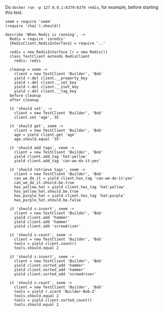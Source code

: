Do `docker run -p 127.0.0.1:6379:6379 redis`, for example, before starting this test.

    seem = require 'seem'
    (require 'chai').should()

    describe 'When Redis is running', ->
      Redis = require 'ioredis'
      {RedisClient,RedisInterface} = require '..'

      redis = new RedisInterface [r = new Redis()]
      class TestClient extends RedisClient
        redis: redis

      cleanup = seem ->
        client = new TestClient 'Builder', 'Bob'
        yield r.del client.__property_key
        yield r.del client.__set_key
        yield r.del client.__zset_key
        yield r.del client.__tag_key
      before cleanup
      after cleanup

      it 'should set', ->
        client = new TestClient 'Builder', 'Bob'
        client.set 'age', 35

      it 'should get', seem ->
        client = new TestClient 'Builder', 'Bob'
        age = yield client.get 'age'
        age.should.equal '35'

      it 'should add tags', seem ->
        client = new TestClient 'Builder', 'Bob'
        yield client.add_tag 'hat:yellow'
        yield client.add_tag 'can-we-do-it:yes'

      it 'should retrieve tags', seem ->
        client = new TestClient 'Builder', 'Bob'
        can_we_do_it = yield client.has_tag 'can-we-do-it:yes'
        can_we_do_it.should.be.true
        has_yellow_hat = yield client.has_tag 'hat:yellow'
        has_yellow_hat.should.be.true
        has_purple_hat = yield client.has_tag 'hat:purple'
        has_purple_hat.should.be.false

      it 'should s-insert', seem ->
        client = new TestClient 'Builder', 'Bob'
        yield client.add 'hammer'
        yield client.add 'hammer'
        yield client.add 'screwdriver'

      it 'should s-count', seem ->
        client = new TestClient 'Builder', 'Bob'
        tools = yield client.count()
        tools.should.equal 2

      it 'should z-insert', seem ->
        client = new TestClient 'Builder', 'Bob'
        yield client.sorted_add 'hammer'
        yield client.sorted_add 'hammer'
        yield client.sorted_add 'screwdriver'

      it 'should z-count', seem ->
        client = new TestClient 'Builder', 'Bob'
        tools = yield r.zcard 'Builder-Bob-Z'
        tools.should.equal 2
        tools = yield client.sorted_count()
        tools.should.equal 2
